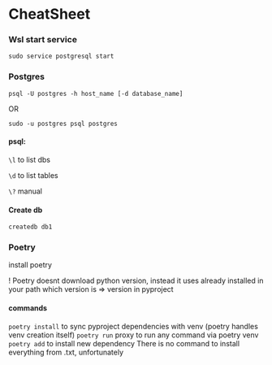 # CheatSheet

### Wsl start service
`sudo service postgresql start`

### Postgres
`psql -U postgres -h host_name [-d database_name]`

OR

`sudo -u postgres psql postgres`

#### psql:
`\l` to list dbs

`\d` to list tables

`\?` manual

#### Create db
`createdb db1`

### Poetry

install poetry

! Poetry doesnt download python version, instead it uses already installed in your path which version is => version in pyproject

#### commands
`poetry install` to sync pyproject dependencies with venv (poetry handles venv creation itself)
`poetry run` proxy to run any command via poetry venv
`poetry add` to install new dependency
There is no command to install everything from .txt, unfortunately

